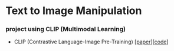 # Text to Image Manipulation
### project using CLIP (Multimodal Learning)   
- CLIP (Contrastive Language-Image Pre-Training) [[paper](https://arxiv.org/pdf/2103.00020.pdf)][[code](https://github.com/openai/CLIP)]
